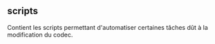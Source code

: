 ## scripts

<p>Contient les scripts permettant d'automatiser certaines tâches dût à la modification du codec.</p>